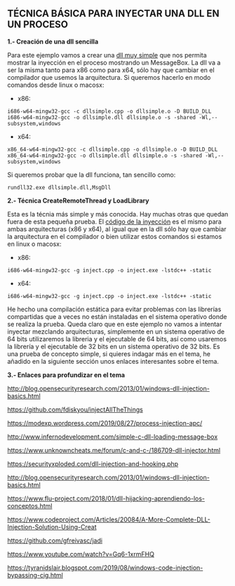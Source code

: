 ## **TÉCNICA BÁSICA PARA INYECTAR UNA DLL EN UN PROCESO**

**1.- Creación de una dll sencilla**

Para este ejemplo vamos a crear una [dll muy simple]() que nos permita mostrar la inyección en el proceso mostrando un MessageBox. La dll va a ser la misma tanto para x86 como para x64, sólo hay que cambiar en el compilador que usemos la arquitectura. Si queremos hacerlo en modo comandos desde linux o macosx:

  - x86: 
  ```
  i686-w64-mingw32-gcc -c dllsimple.cpp -o dllsimple.o -D BUILD_DLL
  i686-w64-mingw32-gcc -o dllsimple.dll dllsimple.o -s -shared -Wl,--subsystem,windows
  ```
  - x64:
  ```
  x86_64-w64-mingw32-gcc -c dllsimple.cpp -o dllsimple.o -D BUILD_DLL
  x86_64-w64-mingw32-gcc -o dllsimple.dll dllsimple.o -s -shared -Wl,--subsystem,windows
  ```
  Si queremos probar que la dll funciona, tan sencillo como:
  ```
  rundll32.exe dllsimple.dll,MsgDll
  ```
  
**2.- Técnica CreateRemoteThread y LoadLibrary**

Esta es la técnia más simple y más conocida. Hay muchas otras que quedan fuera de esta pequeña prueba. El [código de la inyección]() es el mismo para ambas arquitecturas (x86 y x64), al igual que en la dll sólo hay que cambiar la arquitectura en el compilador o bien utilizar estos comandos si estamos en linux o macosx:

  - x86: 
  ```
  i686-w64-mingw32-gcc -g inject.cpp -o inject.exe -lstdc++ -static
  ```
  - x64:
  ```
  i686-w64-mingw32-gcc -g inject.cpp -o inject.exe -lstdc++ -static
  ```
He hecho una compilación estática para evitar problemas con las librerías compartidas que a veces no están instaladas en el sistema operativo donde se realiza la prueba. Queda claro que en este ejemplo no vamos a intentar inyectar mezclando arquitecturas, simplemente en un sistema operativo de 64 bits utilizaremos la libreria y el ejecutable de 64 bits, así como usaremos la librería y el ejecutable de 32 bits en un sistema operativo de 32 bits. Es una prueba de concepto simple, si quieres indagar más en el tema, he añadido en la siguiente sección unos enlaces interesantes sobre el tema.

**3.- Enlaces para profundizar en el tema**

http://blog.opensecurityresearch.com/2013/01/windows-dll-injection-basics.html

https://github.com/fdiskyou/injectAllTheThings

https://modexp.wordpress.com/2019/08/27/process-injection-apc/

http://www.infernodevelopment.com/simple-c-dll-loading-message-box

https://www.unknowncheats.me/forum/c-and-c-/186709-dll-injector.html

https://securityxploded.com/dll-injection-and-hooking.php

http://blog.opensecurityresearch.com/2013/01/windows-dll-injection-basics.html

https://www.flu-project.com/2018/01/dll-hijacking-aprendiendo-los-conceptos.html

https://www.codeproject.com/Articles/20084/A-More-Complete-DLL-Injection-Solution-Using-Creat

https://github.com/gfreivasc/jadi

https://www.youtube.com/watch?v=Gq6-1xrmFHQ

https://tyranidslair.blogspot.com/2019/08/windows-code-injection-bypassing-cig.html

